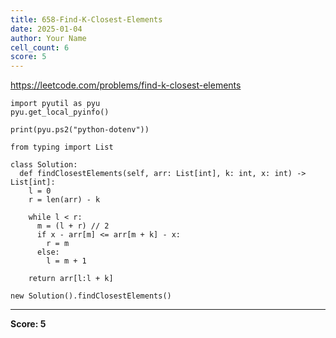 ```yaml
---
title: 658-Find-K-Closest-Elements
date: 2025-01-04
author: Your Name
cell_count: 6
score: 5
---
```


https://leetcode.com/problems/find-k-closest-elements


```
import pyutil as pyu
pyu.get_local_pyinfo()
```


```
print(pyu.ps2("python-dotenv"))
```


```
from typing import List
```


```
class Solution:
  def findClosestElements(self, arr: List[int], k: int, x: int) -> List[int]:
    l = 0
    r = len(arr) - k

    while l < r:
      m = (l + r) // 2
      if x - arr[m] <= arr[m + k] - x:
        r = m
      else:
        l = m + 1

    return arr[l:l + k]
```


```
new Solution().findClosestElements()
```


---
**Score: 5**